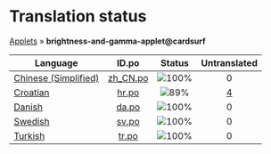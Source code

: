 # Translation status
[Applets](../../README.md) &#187; **brightness-and-gamma-applet@cardsurf**

Language | ID.po | Status | Untranslated
---------|:--:|:------:|:-----------:
[Chinese (Simplified)](../../language-status/zh_CN.md) | [zh_CN.po](po/zh_CN.po) | ![100%](http://progressed.io/bar/100) | 0
[Croatian](../../language-status/hr.md) | [hr.po](po/hr.po) | ![89%](http://progressed.io/bar/89) | [4](untranslated-po/hr.md)
[Danish](../../language-status/da.md) | [da.po](po/da.po) | ![100%](http://progressed.io/bar/100) | 0
[Swedish](../../language-status/sv.md) | [sv.po](po/sv.po) | ![100%](http://progressed.io/bar/100) | 0
[Turkish](../../language-status/tr.md) | [tr.po](po/tr.po) | ![100%](http://progressed.io/bar/100) | 0
